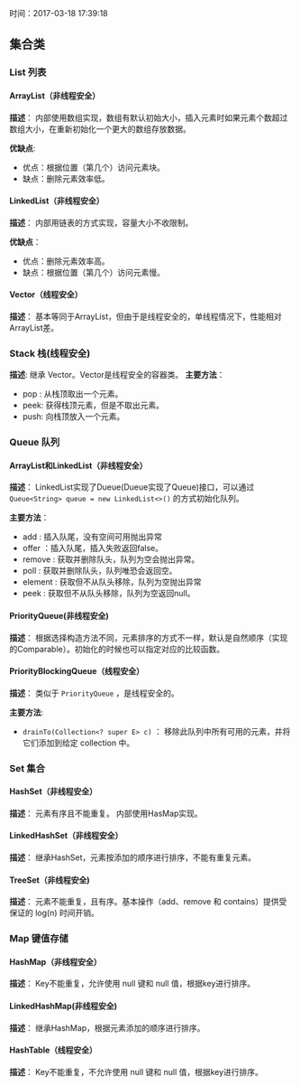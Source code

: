 时间：2017-03-18 17:39:18 

## 集合类

### List 列表 

#### ArrayList（非线程安全） 

**描述**： 内部使用数组实现，数组有默认初始大小，插入元素时如果元素个数超过数组大小，在重新初始化一个更大的数组存放数据。

**优缺点**:

 * 优点：根据位置（第几个）访问元素块。
 * 缺点：删除元素效率低。

#### LinkedList（非线程安全） 

**描述**： 内部用链表的方式实现，容量大小不收限制。

**优缺点**：

 * 优点：删除元素效率高。
 * 缺点：根据位置（第几个）访问元素慢。 

#### Vector（线程安全） 

**描述**： 基本等同于ArrayList，但由于是线程安全的，单线程情况下，性能相对ArrayList差。

### Stack 栈(线程安全) 

**描述**: 继承 Vector。Vector是线程安全的容器类。 
**主要方法**： 

 * pop : 从栈顶取出一个元素。
 * peek: 获得栈顶元素，但是不取出元素。
 * push: 向栈顶放入一个元素。 

### Queue 队列

#### ArrayList和LinkedList（非线程安全） 

**描述**： LinkedList实现了Dueue(Dueue实现了Queue)接口，可以通过 `Queue<String> queue = new LinkedList<>()` 的方式初始化队列。 

**主要方法**： 

 * add : 插入队尾，没有空间可用抛出异常
 * offer ：插入队尾，插入失败返回false。
 * remove : 获取并删除队头，队列为空会抛出异常。
 * poll : 获取并删除队头，队列唯恐会返回空。
 * element : 获取但不从队头移除，队列为空抛出异常
 * peek : 获取但不从队头移除，队列为空返回null。

#### PriorityQueue(非线程安全)

**描述**： 根据选择构造方法不同，元素排序的方式不一样，默认是自然顺序（实现的Comparable）。初始化的时候也可以指定对应的比较函数。

#### PriorityBlockingQueue（线程安全）

**描述**： 类似于 `PriorityQueue` ，是线程安全的。

**主要方法**: 

 * `drainTo(Collection<? super E> c)` ： 移除此队列中所有可用的元素，并将它们添加到给定 collection 中。

### Set 集合

#### HashSet（非线程安全）

**描述**： 元素有序且不能重复。 内部使用HasMap实现。 

#### LinkedHashSet（非线程安全）

**描述**： 继承HashSet，元素按添加的顺序进行排序，不能有重复元素。

####  TreeSet（非线程安全) 

**描述**： 元素不能重复，且有序。基本操作（add、remove 和 contains）提供受保证的 log(n) 时间开销。

### Map 键值存储

#### HashMap（非线程安全）

**描述**： Key不能重复，允许使用 null 键和 null 值，根据key进行排序。

#### LinkedHashMap(非线程安全)

**描述**： 继承HashMap，根据元素添加的顺序进行排序。

#### HashTable（线程安全）

**描述**： Key不能重复，不允许使用 null 键和 null 值，根据key进行排序。